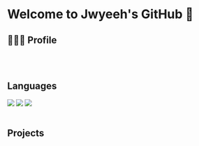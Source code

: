 # Welcome to Jwyeeh's GitHub 👋

## 🧑🏻‍💻 Profile


<br> 
<br>

## Languages

<img src="https://img.shields.io/badge/Python-#3776AB?style=for-the-badge&logo=Python&logoColor=white"/>
<img src="https://img.shields.io/badge/PyTorch-#EE4C2C?style=for-the-badge&logo=PyTorch&logoColor=white"/>
<img src="https://img.shields.io/badge/TensorFlow-#FF6F00?style=for-the-badge&logo=TensorFlow&logoColor=white"/>

<br>
<br>

## Projects


<br> 
<br>
